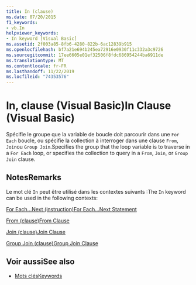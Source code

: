 ```yaml
---
title: In (clause)
ms.date: 07/20/2015
f1_keywords:
- vb.In
helpviewer_keywords:
- In keyword [Visual Basic]
ms.assetid: 2f003a85-8fb6-4280-822b-6ac12839b915
ms.openlocfilehash: bf7a21e694b245ea72916e0930f11c332a3c9726
ms.sourcegitcommit: 17ee6605e01ef32506f8fdc686954244ba6911de
ms.translationtype: MT
ms.contentlocale: fr-FR
ms.lasthandoff: 11/22/2019
ms.locfileid: "74353576"
---
```

# <a name="in-clause-visual-basic"></a><span data-ttu-id="83849-102">In, clause (Visual Basic)</span><span class="sxs-lookup"><span data-stu-id="83849-102">In Clause (Visual Basic)</span></span>
<span data-ttu-id="83849-103">Spécifie le groupe que la variable de boucle doit parcourir dans une `For Each` boucle, ou spécifie la collection à interroger dans une clause `From`, `Join`ou `Group Join`.</span><span class="sxs-lookup"><span data-stu-id="83849-103">Specifies the group that the loop variable is to traverse in a `For Each` loop, or specifies the collection to query in a `From`, `Join`, or `Group Join` clause.</span></span>  
  
## <a name="remarks"></a><span data-ttu-id="83849-104">Notes</span><span class="sxs-lookup"><span data-stu-id="83849-104">Remarks</span></span>  
 <span data-ttu-id="83849-105">Le mot clé `In` peut être utilisé dans les contextes suivants :</span><span class="sxs-lookup"><span data-stu-id="83849-105">The `In` keyword can be used in the following contexts:</span></span>  
  
 [<span data-ttu-id="83849-106">For Each...Next (instruction)</span><span class="sxs-lookup"><span data-stu-id="83849-106">For Each...Next Statement</span></span>](../../../visual-basic/language-reference/statements/for-each-next-statement.md)  
  
 [<span data-ttu-id="83849-107">From (clause)</span><span class="sxs-lookup"><span data-stu-id="83849-107">From Clause</span></span>](../../../visual-basic/language-reference/queries/from-clause.md)  
  
 [<span data-ttu-id="83849-108">Join (clause)</span><span class="sxs-lookup"><span data-stu-id="83849-108">Join Clause</span></span>](../../../visual-basic/language-reference/queries/join-clause.md)  
  
 [<span data-ttu-id="83849-109">Group Join (clause)</span><span class="sxs-lookup"><span data-stu-id="83849-109">Group Join Clause</span></span>](../../../visual-basic/language-reference/queries/group-join-clause.md)  
  
## <a name="see-also"></a><span data-ttu-id="83849-110">Voir aussi</span><span class="sxs-lookup"><span data-stu-id="83849-110">See also</span></span>

- [<span data-ttu-id="83849-111">Mots clés</span><span class="sxs-lookup"><span data-stu-id="83849-111">Keywords</span></span>](../../../visual-basic/language-reference/keywords/index.md)
